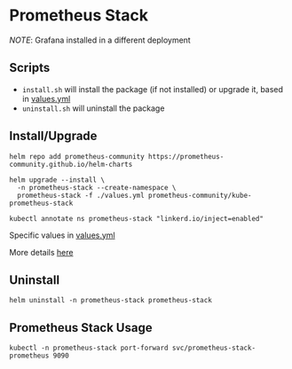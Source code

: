 # Prometheus Stack

*NOTE*: Grafana installed in a different deployment

## Scripts
 - `install.sh` will install the package (if not installed) or upgrade it, based in [values.yml](values.yml)
 - `uninstall.sh` will uninstall the package

## Install/Upgrade
```
helm repo add prometheus-community https://prometheus-community.github.io/helm-charts

helm upgrade --install \
  -n prometheus-stack --create-namespace \
  prometheus-stack -f ./values.yml prometheus-community/kube-prometheus-stack

kubectl annotate ns prometheus-stack "linkerd.io/inject=enabled"
```
Specific values in [values.yml](values.yml)

More details [here](https://github.com/prometheus-community/helm-charts/tree/main/charts/kube-prometheus-stack)

## Uninstall
```
helm uninstall -n prometheus-stack prometheus-stack
```

## Prometheus Stack Usage
```
kubectl -n prometheus-stack port-forward svc/prometheus-stack-prometheus 9090
```